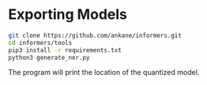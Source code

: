 # Exporting Models

```sh
git clone https://github.com/ankane/informers.git
cd informers/tools
pip3 install -r requirements.txt
python3 generate_ner.py
```

The program will print the location of the quantized model.

